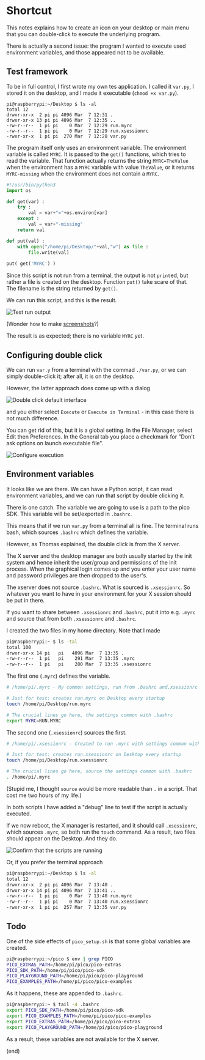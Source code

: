 # Shortcut

This notes explains how to create an icon on your desktop or main menu
that you can double-click to execute the underlying program.

There is actually a second issue: the program I wanted to execute used
environment variables, and those appeared not to be available.


## Test framework

To be in full control, I first wrote my own tes application.
I called it `var.py`, I stored it on the desktop, and I made
it executable (`chmod +x var.py`).

```
pi@raspberrypi:~/Desktop $ ls -al
total 12
drwxr-xr-x  2 pi pi 4096 Mar  7 12:31 .
drwxr-xr-x 13 pi pi 4096 Mar  7 12:35 ..
-rw-r--r--  1 pi pi    0 Mar  7 12:29 run.myrc
-rw-r--r--  1 pi pi    0 Mar  7 12:29 run.xsessionrc
-rwxr-xr-x  1 pi pi  270 Mar  7 12:28 var.py
```

The program itself only uses an environment variable.
The environment variable is called `MYRC`.
It is passed to the `get()` functions, which tries to read the variable.
That function actually returns the string `MYRC=TheValue` when the
environment has a `MYRC` variable with value `TheValue`, or it returns
`MYRC-missing` when the environment does not contain a `MYRC`.

```python
#!/usr/bin/python3
import os

def get(var) :
    try :
        val = var+"="+os.environ[var]
    except :
        val = var+"-missing"
    return val

def put(val) :
	with open("/home/pi/Desktop/"+val,"w") as file :
		file.write(val)
	  
put( get('MYRC') )
```

Since this script is not run from a terminal, the output is
not `print`ed, but rather a file is created on the desktop.
Function `put()` take scare of that. The filename is the 
string returned by `get()`.

We can run this script, and this is the result.

![Test run output](output.png)

(Wonder how to make [screenshots](https://www.raspberrypi-spy.co.uk/2013/10/how-to-take-screenshots-on-the-raspberry-pi/)?)

The result is as expected; there is no variable `MYRC` yet.


## Configuring double click

We can run `var.y` from a terminal with the commad `./var.py`, or we 
can simply double-click it; after all, it is on the desktop.

However, the latter approach does come up with a dialog

![Double click default interface](exec.png)

and you either select `Execute` or `Execute in Terminal` - in this case
there is not much difference.

You can get rid of this, but it is a global setting.
In the File Manager, select Edit then Preferences.
In the General tab you place a checkmark for "Don't ask options on launch executable file".

![Configure execution](config.png)


## Environment variables

It looks like we are there.
We can have a Python script, it can read environment variables,
and we can run that script by double clicking it.

There is one catch.
The variable we are going to use is a path to the pico SDK.
This variable will be set/exported in `.bashrc`.

This means that if we run `var.py` from a terminal all is fine.
The terminal runs bash, which sources `.bashrc` which defines the
variable.

However, as Thomas explained, the double click is from the X server.

The X server and the desktop manager are both usually started by 
the init system and hence inherit the user/group and permissions of 
the init process. When the graphical login comes up and you enter your
user name and password privileges are then dropped to the user's. 

The xserver does not source `.bashrc`. 
What is sourced is `.xsessionrc`.
So whatever you want to have in your environment for your 
X session should be put in there.

If you want to share between `.xsessionrc` and `.bashrc`, put it 
into e.g. `.myrc` and source that from both `.xsessionrc` and `.bashrc`.

I created the two files in my home directory. Note that I made

```bash
pi@raspberrypi:~ $ ls -tal 
total 100
drwxr-xr-x 14 pi   pi   4096 Mar  7 13:35 .
-rw-r--r--  1 pi   pi    291 Mar  7 13:35 .myrc
-rw-r--r--  1 pi   pi    280 Mar  7 13:35 .xsessionrc
```

The first one (`.myrc`) defines the variable.

```bash
# /home/pi/.myrc - My common settings, run from .bashrc and.xsessionrc

# Just for test: creates run.myrc on Desktop every startup
touch /home/pi/Desktop/run.myrc 

# The crucial lines go here, the settings common with .bashrc
export MYRC=RUN.MYRC
```

The second one (`.xsessionrc`) sources the first.

```bash
# /home/pi/.xsessionrc - Created to run .myrc with settings common with .bashrc

# Just for test: creates run.xsessionrc on Desktop every startup
touch /home/pi/Desktop/run.xsessionrc 

# The crucial lines go here, source the settings common with .bashrc
. /home/pi/.myrc
```

(Stupid me, I thought `source` would be more readable than `.` in a script. That cost me two hours of my life.)

In both scripts I have added a "debug" line to test if
the script is actually executed.

If we now reboot, the X manager is restarted, and it should
call `.xsessionrc`, which sources `.myrc`, so both run the `touch`
command. As a result, two files should appear on the Desktop.
And they do.

![Confirm that the scripts are running](boot.png)

Or, if you prefer the terminal approach

```bash
pi@raspberrypi:~/Desktop $ ls -al
total 12
drwxr-xr-x  2 pi pi 4096 Mar  7 13:40 .
drwxr-xr-x 14 pi pi 4096 Mar  7 13:41 ..
-rw-r--r--  1 pi pi    0 Mar  7 13:40 run.myrc
-rw-r--r--  1 pi pi    0 Mar  7 13:40 run.xsessionrc
-rwxr-xr-x  1 pi pi  257 Mar  7 13:35 var.py
```


## Todo

One of the side effects of `pico_setup.sh` is that some global 
variables are created.

```bash
pi@raspberrypi:~/pico $ env | grep PICO
PICO_EXTRAS_PATH=/home/pi/pico/pico-extras
PICO_SDK_PATH=/home/pi/pico/pico-sdk
PICO_PLAYGROUND_PATH=/home/pi/pico/pico-playground
PICO_EXAMPLES_PATH=/home/pi/pico/pico-examples
```

As it happens, these are appended to `.bashrc`.

```bash
pi@raspberrypi:~ $ tail -4 .bashrc 
export PICO_SDK_PATH=/home/pi/pico/pico-sdk
export PICO_EXAMPLES_PATH=/home/pi/pico/pico-examples
export PICO_EXTRAS_PATH=/home/pi/pico/pico-extras
export PICO_PLAYGROUND_PATH=/home/pi/pico/pico-playground
```

As a result, these variables are not available for the X server.

(end)

